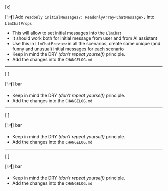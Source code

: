 [x]

[✨🚹] Add `readonly initialMessages?: ReadonlyArray<ChatMessage>;` into `LlmChatProps`

-   This will allow to set initial messages into the `LlmChat`
-   It should work both for initial message from user and from AI assistant
-   Use this in `LlmChatPreview` in all the scenarios, create some unique (and funny and unusual) initial messages for each scenario
-   Keep in mind the DRY _(don't repeat yourself)_ principle.
-   Add the changes into the `CHANGELOG.md`

---

[ ]

[✨🚹] bar

-   Keep in mind the DRY _(don't repeat yourself)_ principle.
-   Add the changes into the `CHANGELOG.md`

---

[ ]

[✨🚹] bar

-   Keep in mind the DRY _(don't repeat yourself)_ principle.
-   Add the changes into the `CHANGELOG.md`

---

[ ]

[✨🚹] bar

-   Keep in mind the DRY _(don't repeat yourself)_ principle.
-   Add the changes into the `CHANGELOG.md`
